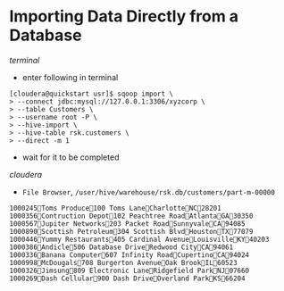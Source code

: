 # Importing Data Directly from a Database

*terminal*

- enter following in terminal

```
[cloudera@quickstart usr]$ sqoop import \
> --connect jdbc:mysql://127.0.0.1:3306/xyzcorp \
> --table Customers \
> --username root -P \
> --hive-import \
> --hive-table rsk.customers \
> --direct -m 1
```

- wait for it to be completed

*cloudera*

- `File Browser`, `/user/hive/warehouse/rsk.db/customers/part-m-00000`

```
1000245Toms Produce100 Toms LaneCharlotteNC28201
1000356Contruction Depot102 Peachtree RoadAtlantaGA30350
1000567Jupiter Networks203 Packet RoadSunnyvaleCA94085
1000890Scottish Petroleum304 Scottish BlvdHoustonTX77079
1000446Yummy Restaurants405 Cardinal AvenueLouisvilleKY40203
1000386Andicle506 Database DriveRedwood CityCA94061
1000336Banana Computer607 Infinity RoadCupertinoCA94024
1000998McDougals708 Burgerton AvenueOak BrookIL60523
1000326Jimsung809 Electronic LaneRidgefield ParkNJ07660
1000269Dash Cellular900 Dash DriveOverland ParkKS66204
```
